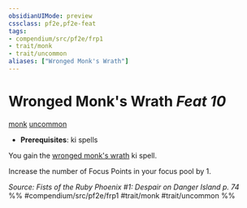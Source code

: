 ```yaml
---
obsidianUIMode: preview
cssclass: pf2e,pf2e-feat
tags:
- compendium/src/pf2e/frp1
- trait/monk
- trait/uncommon
aliases: ["Wronged Monk's Wrath"]
---
```

# Wronged Monk's Wrath  *Feat 10*  
[monk](../../rules/traits/monk.md)  [uncommon](../../rules/traits/uncommon.md)  

- **Prerequisites**: ki spells

You gain the [wronged monk's wrath](../spells/wronged-monks-wrath-frp1.md) ki spell.

Increase the number of Focus Points in your focus pool by 1.

*Source: Fists of the Ruby Phoenix #1: Despair on Danger Island p. 74*  
%% #compendium/src/pf2e/frp1 #trait/monk #trait/uncommon %%